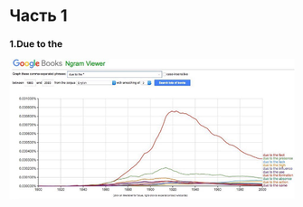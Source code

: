 # Часть 1
 ### 1.Due to the 
 ![](https://github.com/SOleynikova/hw6/blob/master/%D1%84%D0%BE%D1%82%D0%BE1.jpeg)
 

